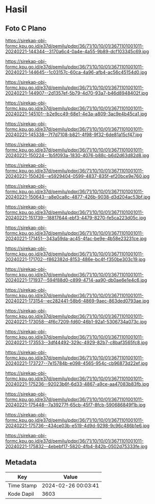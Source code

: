 # Hasil

## Foto C Plano

https://sirekap-obj-formc.kpu.go.id/e37d/pemilu/pdpr/36/71/10/10/01/3671101001011-20240221-144344--3170a6c4-0a4e-4a55-9b89-dcf103345c69.jpg

https://sirekap-obj-formc.kpu.go.id/e37d/pemilu/pdpr/36/71/10/10/01/3671101001011-20240221-144645--1c03157c-60ca-4a96-afb4-ac56c45154d0.jpg

https://sirekap-obj-formc.kpu.go.id/e37d/pemilu/pdpr/36/71/10/10/01/3671101001011-20240221-144907--2d1357ef-5b79-4d70-93a7-b46d8948402f.jpg

https://sirekap-obj-formc.kpu.go.id/e37d/pemilu/pdpr/36/71/10/10/01/3671101001011-20240221-145101--b2e9cc49-68e1-4e3a-a809-3ac9e4b45ca1.jpg

https://sirekap-obj-formc.kpu.go.id/e37d/pemilu/pdpr/36/71/10/10/01/3671101001011-20240221-145338--7f7d7108-b821-4f98-9f32-6de81a15cf47.jpg

https://sirekap-obj-formc.kpu.go.id/e37d/pemilu/pdpr/36/71/10/10/01/3671101001011-20240221-150224--1b5f093a-1830-4076-b88c-b6d2d63d82d8.jpg

https://sirekap-obj-formc.kpu.go.id/e37d/pemilu/pdpr/36/71/10/10/01/3671101001011-20240221-150426--e5929404-0599-4837-835f-ef20bce9e760.jpg

https://sirekap-obj-formc.kpu.go.id/e37d/pemilu/pdpr/36/71/10/10/01/3671101001011-20240221-150643--a8e0ca8c-4877-426b-9038-d3d204ac53bf.jpg

https://sirekap-obj-formc.kpu.go.id/e37d/pemilu/pdpr/36/71/10/10/01/3671101001011-20240221-151739--18817644-ebf3-4479-8270-fe5ca223d05c.jpg

https://sirekap-obj-formc.kpu.go.id/e37d/pemilu/pdpr/36/71/10/10/01/3671101001011-20240221-171451--343a59da-ac45-4fac-be9e-4b58e23231ce.jpg

https://sirekap-obj-formc.kpu.go.id/e37d/pemilu/pdpr/36/71/10/10/01/3671101001011-20240221-171702--f862382d-8153-486e-bc4f-f350be303c19.jpg

https://sirekap-obj-formc.kpu.go.id/e37d/pemilu/pdpr/36/71/10/10/01/3671101001011-20240221-171937--594f88d0-c899-4714-aa90-db0ae6e1e4c6.jpg

https://sirekap-obj-formc.kpu.go.id/e37d/pemilu/pdpr/36/71/10/10/01/3671101001011-20240221-173154--ec282441-58b6-4869-9aec-863ded0793ae.jpg

https://sirekap-obj-formc.kpu.go.id/e37d/pemilu/pdpr/36/71/10/10/01/3671101001011-20240221-173058--4f6c7209-fd60-46b1-92a1-5306734a073c.jpg

https://sirekap-obj-formc.kpu.go.id/e37d/pemilu/pdpr/36/71/10/10/01/3671101001011-20240221-173553--3df44492-329c-4929-82b7-c8baf3565fc8.jpg

https://sirekap-obj-formc.kpu.go.id/e37d/pemilu/pdpr/36/71/10/10/01/3671101001011-20240221-173727--7e15784b-e098-4565-954c-cb96873d22ef.jpg

https://sirekap-obj-formc.kpu.go.id/e37d/pemilu/pdpr/36/71/10/10/01/3671101001011-20240221-175236--92023b6f-6d33-4867-a9ce-aa47083b83fb.jpg

https://sirekap-obj-formc.kpu.go.id/e37d/pemilu/pdpr/36/71/10/10/01/3671101001011-20240221-175448--7a39277f-65cb-45f7-8fcb-590686849f1b.jpg

https://sirekap-obj-formc.kpu.go.id/e37d/pemilu/pdpr/36/71/10/10/01/3671101001011-20240221-175736--434ce03b-e519-4d9d-9298-9c96c486b1e6.jpg

https://sirekap-obj-formc.kpu.go.id/e37d/pemilu/pdpr/36/71/10/10/01/3671101001011-20240221-175832--4ebebf17-5820-4fb4-842b-0502d75333fe.jpg


## Metadata

| Key        | Value               |
| ---------- | ------------------- |
| Time Stamp | 2024-02-26 00:03:41 |
| Kode Dapil | 3603                |



